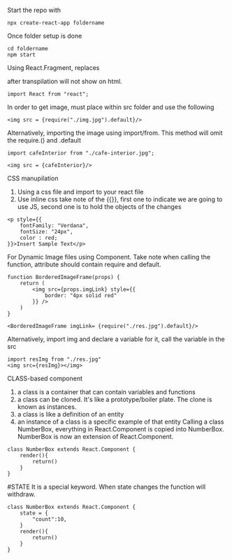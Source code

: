 Start the repo with

```
npx create-react-app foldername
```

Once folder setup is done
```
cd foldername
npm start
```
Using React.Fragment, replaces <div> after transpilation will not show on html. 
```
import React from "react"; 
```

In order to get image, must place within src folder and use the following
```
<img src = {require("./img.jpg").default}/>
```
Alternatively, importing the image using import/from.
This method will omit the require.() and .default
```
import cafeInterior from "./cafe-interior.jpg";

<img src = {cafeInterior}/>
```

CSS manupilation
1) Using a css file and import to your react file
2) Use inline css take note of the {{}}, first one to indicate we are going to use JS, second one is to hold the objects of the changes
``` 
<p style={{
    fontFamily: "Verdana",
    fontSize: "24px",
    color : red;
}}>Insert Sample Text</p>
``` 


For Dynamic Image files using Component.
Take note when calling the function, attribute should contain require and default. 
```
function BorderedImageFrame(props) {
    return (
        <img src={props.imgLink} style={{
            border: "4px solid red"
        }} />
    )
}

<BorderedImageFrame imgLink= {require("./res.jpg").default}/>
```

Alternatively,
import img and declare a variable for it, call the variable in the src
```
import resImg from "./res.jpg"
<img src={resImg}></img>
```

CLASS-based component  
1. a class is a container that can contain variables and functions
2. a class can be cloned. It's like a prototype/boiler plate. The clone is known as instances. 
3. a class is like a definition of an entity
4. an instance of a class is a specific example of that entity
Calling a class NumberBox, everything in React.Component is copied into NumberBox.
NumberBox is now an extension of React.Component.
```
class NumberBox extends React.Component {
    render(){
        return()
    }
}
```

#STATE
It is a special keyword. When state changes the function will withdraw. 
```
class NumberBox extends React.Component {
    state = {
        "count":10,
    }
    render(){
        return()
    }
}
```